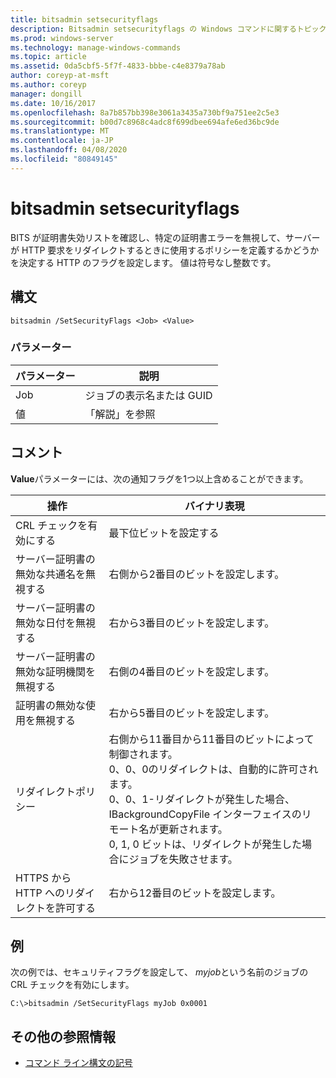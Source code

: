 ```yaml
---
title: bitsadmin setsecurityflags
description: Bitsadmin setsecurityflags の Windows コマンドに関するトピックでは、BITS で証明書失効リストをチェックするかどうかを決定し、特定の証明書エラーを無視し、サーバーが HTTP 要求をリダイレクトするときに使用するポリシーを定義する、HTTP のフラグを設定します。
ms.prod: windows-server
ms.technology: manage-windows-commands
ms.topic: article
ms.assetid: 0da5cbf5-5f7f-4833-bbbe-c4e8379a78ab
author: coreyp-at-msft
ms.author: coreyp
manager: dongill
ms.date: 10/16/2017
ms.openlocfilehash: 8a7b857bb398e3061a3435a730bf9a751ee2c5e3
ms.sourcegitcommit: b00d7c8968c4adc8f699dbee694afe6ed36bc9de
ms.translationtype: MT
ms.contentlocale: ja-JP
ms.lasthandoff: 04/08/2020
ms.locfileid: "80849145"
---
```

# <a name="bitsadmin-setsecurityflags"></a>bitsadmin setsecurityflags

BITS が証明書失効リストを確認し、特定の証明書エラーを無視して、サーバーが HTTP 要求をリダイレクトするときに使用するポリシーを定義するかどうかを決定する HTTP のフラグを設定します。 値は符号なし整数です。

## <a name="syntax"></a>構文

```
bitsadmin /SetSecurityFlags <Job> <Value>
```

### <a name="parameters"></a>パラメーター

|パラメーター|説明|
|---------|-----------|
|Job|ジョブの表示名または GUID|
|値|「解説」を参照|

## <a name="remarks"></a>コメント

**Value**パラメーターには、次の通知フラグを1つ以上含めることができます。

|操作|バイナリ表現|
|------|---------------------|
|CRL チェックを有効にする|最下位ビットを設定する|
|サーバー証明書の無効な共通名を無視する|右側から2番目のビットを設定します。|
|サーバー証明書の無効な日付を無視する|右から3番目のビットを設定します。|
|サーバー証明書の無効な証明機関を無視する|右側の4番目のビットを設定します。|
|証明書の無効な使用を無視する|右から5番目のビットを設定します。|
|リダイレクトポリシー|右側から11番目から11番目のビットによって制御されます。</br>0、0、0のリダイレクトは、自動的に許可されます。</br>0、0、1-リダイレクトが発生した場合、IBackgroundCopyFile インターフェイスのリモート名が更新されます。</br>0, 1, 0 ビットは、リダイレクトが発生した場合にジョブを失敗させます。|
|HTTPS から HTTP へのリダイレクトを許可する|右から12番目のビットを設定します。|

## <a name="examples"></a><a name=BKMK_examples></a>例

次の例では、セキュリティフラグを設定して、 *myjob*という名前のジョブの CRL チェックを有効にします。
```
C:\>bitsadmin /SetSecurityFlags myJob 0x0001
```

## <a name="additional-references"></a>その他の参照情報

- [コマンド ライン構文の記号](command-line-syntax-key.md)